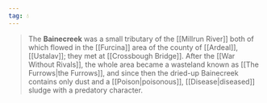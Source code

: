 ```yaml
---
tag: 💧
---
```

> The **Bainecreek** was a small tributary of the [[Millrun River]] both of which flowed in the [[Furcina]] area of the county of [[Ardeal]], [[Ustalav]]; they met at [[Crossbough Bridge]]. After the [[War Without Rivals]], the whole area became a wasteland known as [[The Furrows|the Furrows]], and since then the dried-up Bainecreek contains only dust and a [[Poison|poisonous]], [[Disease|diseased]] sludge with a predatory character.








